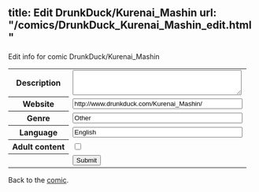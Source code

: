 title: Edit DrunkDuck/Kurenai_Mashin
url: "/comics/DrunkDuck_Kurenai_Mashin_edit.html"
---
Edit info for comic DrunkDuck/Kurenai_Mashin

<form name="comic" action="http://gaepostmail.appspot.com/comic/" method="post">
<table class="comicinfo">
<tr>
<th>Description</th><td><textarea name="description" cols="40" rows="3"></textarea></td>
</tr>
<tr>
<th>Website</th><td><input type="text" name="url" value="http://www.drunkduck.com/Kurenai_Mashin/" size="40"/></td>
</tr>
<tr>
<th>Genre</th><td><input type="text" name="genre" value="Other" size="40"/></td>
</tr>
<tr>
<th>Language</th><td><input type="text" name="language" value="English" size="40"/></td>
</tr>
<tr>
<th>Adult content</th><td><input type="checkbox" name="adult" value="adult" /></td>
</tr>
<tr>
<th></th><td>
<input type="hidden" name="comic" value="DrunkDuck_Kurenai_Mashin" />
<input type="submit" name="submit" value="Submit" />
</td>
</tr>
</table>
</form>

Back to the [comic](DrunkDuck_Kurenai_Mashin.html).
